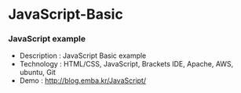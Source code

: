 # JavaScript-Basic



<h3><strong>JavaScript example</strong></h3>



<ul><li>Description : JavaScript Basic example</li><li>Technology : HTML/CSS, JavaScript, Brackets IDE, Apache, AWS, ubuntu, Git</li><li>Demo : <a href="http://blog.emba.kr/JavaScript/">http://blog.emba.kr/JavaScript/</a></li>
</ul>

